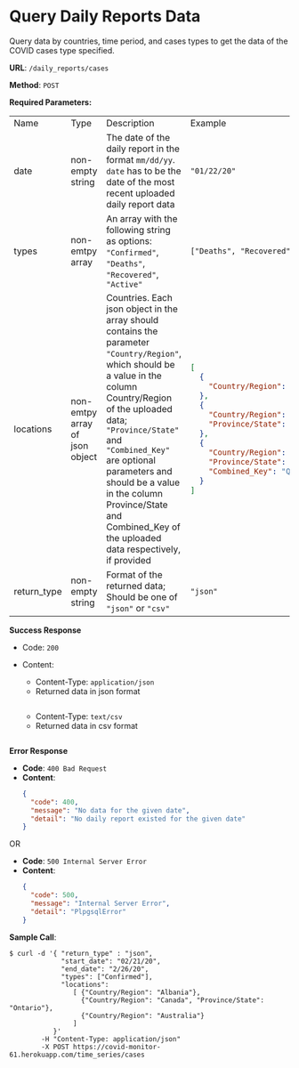# Query Daily Reports Data

Query data by countries, time period, and cases types to get the data of the COVID cases type specified.

**URL**: `/daily_reports/cases`

**Method**: `POST`

**Required Parameters:**

<table>
<tr> 
<td> Name </td> <td> Type </td> <td> Description </td> <td> Example </td>
</tr>

<td> date </td>
<td> non-empty string </td>
<td> The date of the daily report in the format <code>mm/dd/yy</code>. <code>date</code> has to be the date of the most recent uploaded daily report data </td>
<td> <code>"01/22/20"</code> </td>
</tr>
<tr>

<td> types </td>
<td> non-emtpy array </td>
<td> An array with the following string as options:  <code>"Confirmed"</code>,  <code>"Deaths"</code>,  <code>"Recovered"</code>,  <code>"Active"</code> </td>
<td> <code>["Deaths", "Recovered"]</code> </td>
</tr>
<tr>

<td> locations </td>
<td> non-emtpy array of json object </td>
<td> Countries. Each json object in the array should contains the parameter <code>"Country/Region"</code>, which should be a value in the column Country/Region of the uploaded data; <code>"Province/State"</code> and <code>"Combined_Key"</code> are optional parameters and should be a value in the column Province/State and Combined_Key of the uploaded data respectively, if provided
</td>
<td> 

```json
[
  { 
    "Country/Region": "Albania"
  },
  { 
    "Country/Region": "Canada", 
    "Province/State": "Ontario"
  },
  { 
    "Country/Region": "Australia", 
    "Province/State": "Queensland", 
    "Combined_Key": "Queensland, Australia"
  }
]
```
</td>
</tr>
<tr>

<td> return_type </td>
<td> non-empty string </td>
<td> Format of the returned data; Should be one of <code>"json"</code> or <code>"csv"</code>
</td>
<td> 
<code>"json"</code>
</td>
</tr>
</table>

**Success Response**

* Code: `200`
* Content:
  * Content-Type: `application/json`
  * Returned data in json format
  ```json
  ```
  
  * Content-Type: `text/csv`
  * Returned data in csv format
  ```
  ```

**Error Response**

* **Code**: `400 Bad Request`
* **Content**: 
  ```json
  { 
    "code": 400, 
    "message": "No data for the given date", 
    "detail": "No daily report existed for the given date" 
  }
  ```

OR

* **Code**: `500 Internal Server Error`
* **Content**: 
  ```json
  { 
    "code": 500, 
    "message": "Internal Server Error", 
    "detail": "PlpgsqlError" 
  }
  ```


**Sample Call**:
```
$ curl -d '{ "return_type" : "json",
             "start_date": "02/21/20",
             "end_date": "2/26/20",
             "types": ["Confirmed"],
             "locations":
                [ {"Country/Region": "Albania"},  
                  {"Country/Region": "Canada", "Province/State": "Ontario"},
                  {"Country/Region": "Australia"}
                ]
           }' 
        -H "Content-Type: application/json" 
        -X POST https://covid-monitor-61.herokuapp.com/time_series/cases
```

